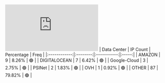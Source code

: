 ![Diagramm](https://github.com/obajay/StateSync-snapshots/blob/main/Projects/Kyve/1/README.md)
| Data Center | IP Count | Percentage | Freq |
|:------------:|:--------:|:-----------:|:-----:|
| AMAZON | 9 | 8.26% | 🟢 |
| DIGITALOCEAN | 7 | 6.42% | 🟢 |
| Google-Cloud | 3 | 2.75% | 🟢 |
| PSINet | 2 | 1.83% | 🟢 |
| OVH | 1 | 0.92% | 🟢 |
| OTHER | 87 | 79.82% | 🟢 |